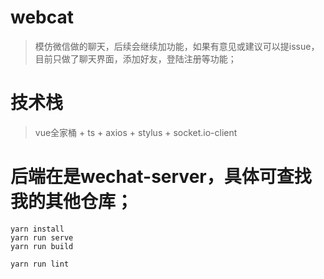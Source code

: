 # webcat
> 模仿微信做的聊天，后续会继续加功能，如果有意见或建议可以提issue，目前只做了聊天界面，添加好友，登陆注册等功能；

# 技术栈
> vue全家桶 + ts + axios + stylus + socket.io-client

# 后端在是wechat-server，具体可查找我的其他仓库；
```
yarn install
yarn run serve
yarn run build
```

```
yarn run lint
```


